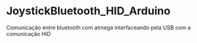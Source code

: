# JoystickBluetooth_HID_Arduino
Comunicação entre bluetooth com atmega interfaceando pela USB com a comunicação HID
